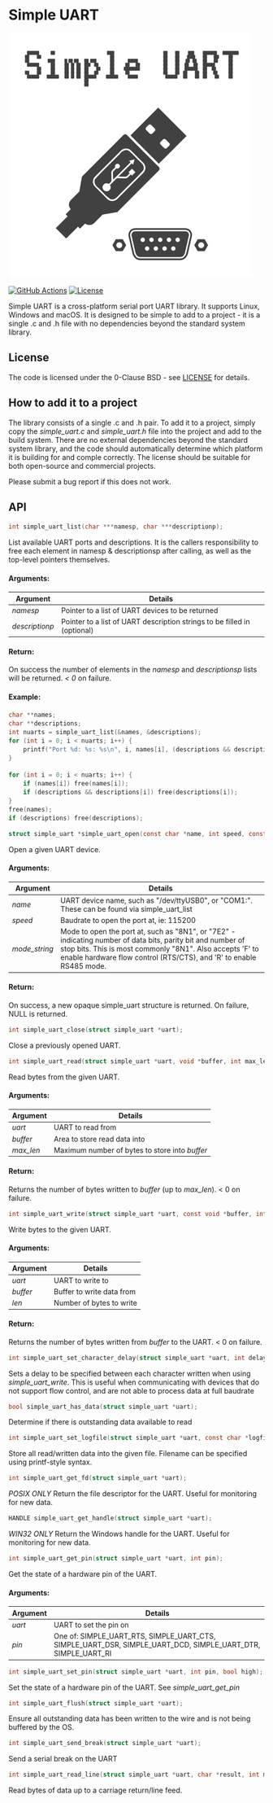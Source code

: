 # Simple UART

<img src="/simple_uart_logo.png" alt="Simple UART Logo" width="480"/>

[![GitHub Actions](https://github.com/AndreRenaud/simple_uart/workflows/C/C++%20CI/badge.svg)](https://github.com/AndreRenaud/simple_uart/actions)
[![License](https://img.shields.io/badge/License-BSD%200--Clause-brightgreen.svg)](/LICENSE)

Simple UART is a cross-platform serial port UART library. It supports Linux, Windows and macOS. It is designed to be simple to add to a project - it is a single .c and .h file with no dependencies beyond the standard system library.

## License

The code is licensed under the 0-Clause BSD - see [LICENSE](/LICENSE) for details.

## How to add it to a project

The library consists of a single .c and .h pair. To add it to a project, simply copy the *simple_uart.c* and *simple_uart.h* file into the project and add to the build system. There are no external dependencies beyond the standard system library, and the code should automatically determine which platform it is building for and comple correctly. The license should be suitable for both open-source and commercial projects.

Please submit a bug report if this does not work.

## API
```c
int simple_uart_list(char ***namesp, char ***descriptionp);
```

List available UART ports and descriptions.
It is the callers responsibility to free each element in namesp & descriptionsp after calling, as well as the top-level pointers themselves.

#### Arguments:
Argument | Details
-------- | -------
*namesp* | Pointer to a list of UART devices to be returned
*descriptionp* | Pointer to a list of UART description strings to be filled in (optional)

#### Return:
On success the number of elements in the *namesp* and *descriptionsp* lists will be returned. *< 0* on failure.

#### Example:
```c
char **names;
char **descriptions;
int nuarts = simple_uart_list(&names, &descriptions);
for (int i = 0; i < nuarts; i++) {
	printf("Port %d: %s: %s\n", i, names[i], (descriptions && descriptions[i]) ? descriptions[i] : "unknown");
}

for (int i = 0; i < nuarts; i++) {
	if (names[i]) free(names[i]);
	if (descriptions && descriptions[i]) free(descriptions[i]);
}
free(names);
if (descriptions) free(descriptions);
```

```c
struct simple_uart *simple_uart_open(const char *name, int speed, const char *mode_string);
```
Open a given UART device.

#### Arguments:
Argument | Details
-------- | -------
*name*   | UART device name, such as "/dev/ttyUSB0", or "COM1:". These can be found via simple_uart_list
*speed*  | Baudrate to open the port at, ie: 115200
*mode_string*| Mode to open the port at, such as "8N1", or "7E2" - indicating number of data bits, parity bit and number of stop bits. This is most commonly "8N1". Also accepts 'F' to enable hardware flow control (RTS/CTS), and 'R' to enable RS485 mode.

#### Return:
On success, a new opaque simple_uart structure is returned. On failure, NULL is returned.

```c
int simple_uart_close(struct simple_uart *uart);
```
Close a previously opened UART.

```c
int simple_uart_read(struct simple_uart *uart, void *buffer, int max_len);
```
Read bytes from the given UART.

#### Arguments:
Argument | Details
-------- | -------
*uart*   | UART to read from
*buffer* | Area to store read data into
*max_len*| Maximum number of bytes to store into *buffer*

#### Return:
Returns the number of bytes written to *buffer* (up to *max_len*). < 0 on failure.

```c
int simple_uart_write(struct simple_uart *uart, const void *buffer, int len);
```
Write bytes to the given UART.

#### Arguments:
Argument | Details
-------- | -------
*uart*   | UART to write to
*buffer* | Buffer to write data from
*len*    | Number of bytes to write

#### Return:
Returns the number of bytes written from *buffer* to the UART. < 0 on failure.

```c
int simple_uart_set_character_delay(struct simple_uart *uart, int delay_us);
```
Sets a delay to be specified between each character written when using *simple_uart_write*.
This is useful when communicating with devices that do not support flow control, and are not able to process data at full baudrate

```c
bool simple_uart_has_data(struct simple_uart *uart);
```
Determine if there is outstanding data available to read

```c
int simple_uart_set_logfile(struct simple_uart *uart, const char *logfile, ...);
```
Store all read/written data into the given file. Filename can be specified using printf-style syntax.

```c
int simple_uart_get_fd(struct simple_uart *uart);
```
*POSIX ONLY* Return the file descriptor for the UART. Useful for monitoring for new data.

```c
HANDLE simple_uart_get_handle(struct simple_uart *uart);
```
*WIN32 ONLY* Return the Windows handle for the UART. Useful for monitoring for new data.

```c
int simple_uart_get_pin(struct simple_uart *uart, int pin);
```
Get the state of a hardware pin of the UART.

#### Arguments:
Argument | Details
-------- | -------
*uart*   | UART to set the pin on
*pin*    | One of: SIMPLE_UART_RTS, SIMPLE_UART_CTS, SIMPLE_UART_DSR, SIMPLE_UART_DCD, SIMPLE_UART_DTR, SIMPLE_UART_RI

```c
int simple_uart_set_pin(struct simple_uart *uart, int pin, bool high);
```
Set the state of a hardware pin of the UART. See *simple_uart_get_pin*

```c
int simple_uart_flush(struct simple_uart *uart);
```
Ensure all outstanding data has been written to the wire and is not being buffered by the OS.

```c
int simple_uart_send_break(struct simple_uart *uart);
```
Send a serial break on the UART

```c
int simple_uart_read_line(struct simple_uart *uart, char *result, int max_len, int ms_timeout);
```
Read bytes of data up to a carriage return/line feed.